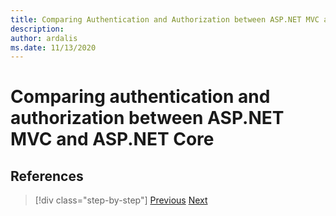 ```yaml
---
title: Comparing Authentication and Authorization between ASP.NET MVC and ASP.NET Core
description: 
author: ardalis
ms.date: 11/13/2020
---
```


# Comparing authentication and authorization between ASP.NET MVC and ASP.NET Core

## References

>[!div class="step-by-step"]
>[Previous](webapi-differences.md)
>[Next](identity-differences.md)
